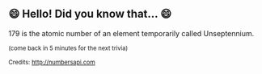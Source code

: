## :smile: Hello! Did you know that... :smile:
179 is the atomic number of an element temporarily called Unseptennium.

<sup>(come back in 5 minutes for the next trivia)</sup>


<sup>Credits: http://numbersapi.com</sup>
